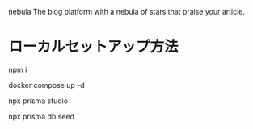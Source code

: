 nebula
The blog platform with a nebula of stars that praise your article.

# ローカルセットアップ方法

npm i

docker compose up -d

npx prisma studio

npx prisma db seed